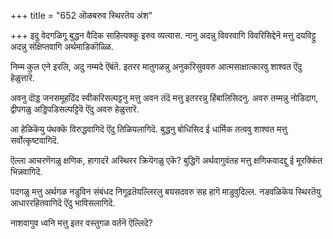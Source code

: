 +++
title = "652 ऒळबरुव स्थिरतॆय अंश"

+++
इदु वेदगळिगू बुद्धन वैदिक साहित्यक्कू इरुव व्यत्यास. नानु अदन्नु विवरवागि विवरिसिद्देनॆ मत्तु दयविट्टु अदन्नु संक्षिप्तवागि अर्थमाडिकॊळ्ळि.

निम्म कुल एने इरलि, अदु नम्मदे ऎंबंतॆ. इतरर मातुगळन्नु अनुकरिसुववरु आत्मसाक्षात्कारवु शाश्वत ऎंदु हेळुत्तारॆ.

अवनु दॊड्ड जनसमूहदिंद स्वीकरिसल्पट्टनु मत्तु अवन तंदॆ मत्तु इतररन्नु हिंबालिसिदनु. अवरु तम्मन्नु नोडिदाग, द्वीपगळु अड्डिपडिसल्पट्टिवॆ ऎंदु अवरु हेळुत्तारॆ.

आ हेळिकॆयु पंथक्कॆ विरुद्धवागिदॆ ऎंदु तिळियलागिदॆ. बुद्धनु बोधिसिद ई धार्मिक तत्ववु शाश्वत मत्तु सर्वोत्कृष्टवागिदॆ.

ऎल्ला आचरणॆगळु क्षणिक, हागादरॆ अस्थिरर क्रियॆगळु एकॆ? बुद्धिगॆ अर्थवागुवंतह मत्तु क्षणिकवादद्दु ई मूरक्किंत भिन्नवागिदॆ.

पदगळु मत्तु अर्थगळ नडुविन संबंधद निगूढतॆयल्लिरलु बयसदवरु सह हागॆ माडुवुदिल्ल. नडवळिकॆय स्थिरतॆयु आधाररहितवागिदॆ ऎंदु भाविसलागिदॆ.

नाशवागुव ध्वनि मत्तु इतर वस्तुगळ वर्तनॆ ऎल्लिदॆ?

